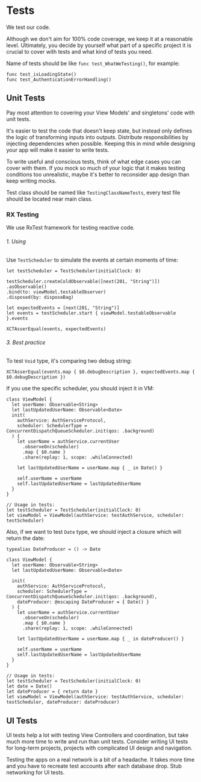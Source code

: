 # Tests

We test our code. 

Although we don't aim for 100% code coverage, we keep it at a reasonable level. Ultimately, you decide by yourself what part of a specific project it is crucial to cover with tests and what kind of tests you need.

Name of tests should be like `func test_WhatWeTesting()`, for example:
```
func test_isLoadingState()
func test_AuthenticationErrorHandling()
```

## Unit Tests

Pay most attention to covering your View Models' and singletons' code with unit tests.

It's easier to test the code that doesn't keep state, but instead only defines the logic of transforming inputs into outputs. Distribute responsibilities by injecting dependencies when possible. Keeping this in mind while designing your app will make it easier to write tests.

To write useful and conscious tests, think of what edge cases you can cover with them. If you mock so much of your logic that it makes testing conditions too unrealistic, maybe it's better to reconsider app design than keep writing mocks.

Test class should be named like `TestingClassNameTests`, every test file should be located near main class.

### RX Testing

We use RxTest framework for testing reactive code.

###### 1. Using
Use `TestScheduler` to simulate the events at certain moments of time:

```
let testScheduler = TestScheduler(initialClock: 0)

testScheduler.createColdObservable([next(201, "String")])
.asObservable()
.bind(to: viewModel.testableObserver)
.disposed(by: disposeBag)

let expectedEvents = [next(201, "String")]
let events = testScheduler.start { viewModel.testableObservable }.events

XCTAsserEqual(events, expectedEvents)
```

###### 3. Best practice
To test `Void` type, it's comparing two debug string:
```
XCTAsserEqual(events.map { $0.debugDescription }, expectedEvents.map { $0.debugDescription })
```

If you use the specific scheduler, you should inject it in VM:
```
class ViewModel {
  let userName: Observable<String>
  let lastUpdatedUserName: Observable<Date> 
  init(
    authService: AuthServiceProtocol,
    scheduler: SchedulerType = ConcurrentDispatchQueueScheduler.init(qos: .background)
  ) {
    let userName = authService.currentUser
      .observeOn(scheduler)
      .map { $0.name }
      .share(replay: 1, scope: .whileConnected)
      
    let lastUpdatedUserName = userName.map { _ in Date() }

    self.userName = userName
    self.lastUpdatedUserName = lastUpdatedUserName
  }
}

// Usage in tests:
let testScheduler = TestScheduler(initialClock: 0)
let viewModel = ViewModel(authService: testAuthService, scheduler: testScheduler)
```

Also, if we want to test `Date` type, we should inject a closure which will return the date:
```
typealias DateProducer = () -> Date

class ViewModel {
  let userName: Observable<String>
  let lastUpdatedUserName: Observable<Date> 
  
  init(
    authService: AuthServiceProtocol,
    scheduler: SchedulerType = ConcurrentDispatchQueueScheduler.init(qos: .background),
    dateProducer: @escaping DateProducer = { Date() }
  ) {
    let userName = authService.currentUser
      .observeOn(scheduler)
      .map { $0.name }
      .share(replay: 1, scope: .whileConnected)

    let lastUpdatedUserName = userName.map { _ in dateProducer() }

    self.userName = userName
    self.lastUpdatedUserName = lastUpdatedUserName
  }
}

// Usage in tests:
let testScheduler = TestScheduler(initialClock: 0)
let date = Date()
let dateProducer = { return date }
let viewModel = ViewModel(authService: testAuthService, scheduler: testScheduler, dateProducer: dateProducer)
```


## UI Tests

UI tests help a lot with testing View Controllers and coordination, but take much more time to write and run than unit tests. Consider writing UI tests for long-term projects, projects with complicated UI design and navigation.

Testing the apps on a real network is a bit of a headache. It takes more time and you have to recreate test accounts after each database drop. Stub networking for UI tests.
